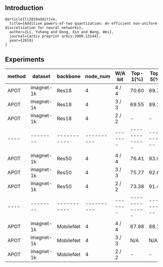 ## Introduction
```
@article{li2019additive,
  title={Additive powers-of-two quantization: An efficient non-uniform discretization for neural networks},
  author={Li, Yuhang and Dong, Xin and Wang, Wei},
  journal={arXiv preprint arXiv:1909.13144},
  year={2019}
}
```

## Experiments

| method | dataset | backbone | node_num |W/A bit| Top-1(%)  | Top-5(%) | BS | CFG|
|--------|---------|----------|----------|-------|-----------|----------|----|----|
| APOT  |imagnet-1k |Res18   | 4   |  4 / 4|   70.60     |  89.71    |128  |[cfg](./res18/config3_res18_apot_m2_64_4w4f.py)  |
| APOT  |imagnet-1k |Res18   | 4    |  3 / 3|   69.55     |  89.12    |128 |[cfg](./res18/config2_res18_apot_m2_64_3w3f.py)  |
| APOT  |imagnet-1k |Res18   | 4    |  2 / 2|   -     |  -    |128  |[cfg](./res18/config1_res18_apot_m2_64_2w2f.py)  |  
|----|--------|-----------|----------|-------|-------------|----------|---|------------|
| APOT  |imagnet-1k |Res50   | 4    |  4 / 4| 76.41  | 93.09 |32  |[cfg](./res50/config3_res50_apot_m4_32_4w4f.py)  |
| APOT  |imagnet-1k |Res50   | 4    |  3 / 3|   75.77   |  92.60       |32  |[cfg](./res50/config2_res50_apot_m4_32_3w3f.py)  |
| APOT  |imagnet-1k |Res50   | 4    |  2 / 2|   73.38  |    91.41  |32  |[cfg](./res50/config1_res50_apot_m4_32_2w2f.py)  | 
|----|--------|-----------|----------|-------|-------------|----------|---|------------|
| APOT  |imagnet-1k |MobileNet   | 4     |  4 / 4|  67.98   |  88.16   |32  |[cfg](./mobilenetv2/config3_mobilenetv2_apot_m4_64_4w4f.py)  |
| APOT  |imagnet-1k |MobileNet   | 4    |  3 / 3|  N/A  |  N/A   |32  |[cfg](./mobilenetv2/config2_mobilenetv2_apot_m4_64_3w3f.py)    |
| APOT  |imagnet-1k |MobileNet   | 4    |  2 / 2|  -  |  -   |32  |-   | 
